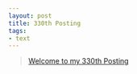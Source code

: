 ```yaml
---
layout: post
title: 330th Posting
tags: 
- text
---
```


> [Welcome to my 330th Posting](https://janghan-kor.tistory.com/1332)
